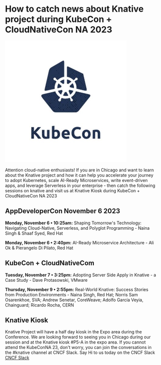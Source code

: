 # How to catch news about Knative project during KubeCon + CloudNativeCon NA 2023

![image](images/kubecon.jpg)

Attention cloud-native enthusiasts! If you are in Chicago and want to learn about the Knative project and how it can help you accelerate your journey to adopt Kubernetes, scale AI-Ready Microservices, write event-driven apps, and leverage Serverless in your enterprise - then catch the following sessions on knative and visit us at Knative Kiosk during KubeCon + CloudNativeCon NA 2023 
## AppDeveloperCon November 6 2023
**Monday, November 6 • 10:25am:** Shaping Tomorrow's Technology: Navigating Cloud-Native, Serverless, and Polyglot Programming - Naina Singh & Shaaf Syed, Red Hat

**Monday, November 6 • 2:40pm:** AI-Ready Microservice Architecture - Ali Ok & Pierangelo Di Pilato, Red Hat

## KubeCon + CloudNativeCom
**Tuesday, November 7 • 3:25pm:** Adopting Server Side Apply in Knative - a Case Study - Dave Protasowski, VMware  

**Thursday, November 9 • 2:55pm:** Real-World Knative: Success Stories from Production Environments - Naina Singh, Red Hat; Norris Sam Osarenkhoe, SVA; Andrew Senetar, CoreWeave; Adolfo García Veyia, Chainguard; Ricardo Rocha, CERN  

## Knative Kiosk
Knative Project will have a half day kiosk in the Expo area during the Conference. We are looking forward to seeing you in Chicago during our session and at the Knative kiosk #P5-A in the expo area.
If you cannot attend the KubeConNA 23, don't worry, you can join the conversations in the #knative channel at CNCF Slack. Say Hi to us today on the CNCF Slack [CNCF Slack](https://communityinviter.com/apps/cloud-native/cncf)
